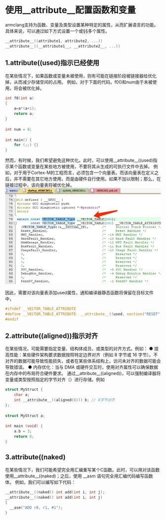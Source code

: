 # 使用__attribute__配置函数和变量
armclang支持为函数、变量及类型设置某种特定的属性，从而扩展语言的功能。具体来说，可以通过如下方式设置一个或§§多个属性。
```c
__attribute__((attribute1, attribute2, ...))
__attribute__((__attribute1__, __attribute2__, ...))
```

## 1.__attribute__((used)指示已经使用
在某些情况下，如果函数或变量未被使用，则有可能在链接阶段被链接器给优化掉，从而减少存储空间的占用。
例如，对于下面的代码，f0()和num由于未被使用，将会被优化掉。

```c
int f0(int a)
{
    a=a*(a+1);
    return a;
}

int num = 0;

int main() {
    for (;;) {}
}
```

然而，有时候，我们希望避免这种优化。此时，可以使用__attribute__((used)指示某个函数或变量在某些地方被使用，不要将其从生成的可执行文件中去掉。
例如，对于用于Cortex-M的工程而言，必须包含一个向量表。而该向量表在定义之后，并不需要在其它地方使用，而是由硬件自行使用。如果不加以限制；那么，在链接过程中，该向量表将被优化掉。
![向量表](image.png)

因此，需要对该向量表添加used属性，通知编译器静态函数将保留在目标文件中，
```c
#ifndef __VECTOR_TABLE_ATTRIBUTE
#define __VECTOR_TABLE_ATTRIBUTE  __attribute__((used, section("RESET")))
#endif
```

## 2.__attribute__((aligned))指示对齐
在某些情况，可能需要指定变量、结构体成员、或类型的对齐方式。例如：
● 提高性能：某些硬件架构要求数据按照特定边界对齐（例如 8 字节或 16 字节）。不对齐的数据可能导致性能损失，或者在某些体系结构上，访问未对齐的数据可能会导致错误。
● 内存优化：当与 DMA 或硬件交互时，使用对齐属性可以确保数据在内存中的布局符合硬件要求。
通过__attribute__((aligned))，可以强制编译器将变量或类型按照指定的字节对齐（<value>）进行存储。例如

```c
struct MyStruct {
    char a;
    int __attribute__((aligned(8))) b; // 8字节对齐
};

struct MyStruct a;

int main (void) {	
    a.b = 3;
    return 0;
}
```

## 3.__attribute__((naked)
在某些情况下，我们可能希望完全用汇编重写某个C函数。此时，可以用对该函数使用__attribute__((naked)；之后，使用 __asm 语句完全用汇编代码编写函数体。
例如，我们可以编写如下代码：
```c
__attribute__((naked)) int add(int i, int j); 
__attribute__((naked)) int add(int i, int j)
{ 
  __asm("ADD r0, r1, #1"); 
}

```